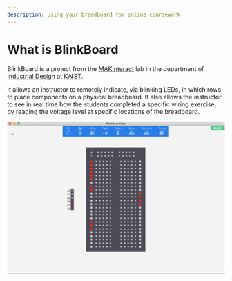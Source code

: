 ```yaml
---
description: Using your breadboard for online coursework
---
```


# What is BlinkBoard

BlinkBoard is a project from the [MAKinteract](http://makinteract.kaist.ac.kr) lab in the department of [Industrial Design](http://id.kaist.ac.kr) at [KAIST](http://kaist.ac.kr).

It allows an instructor to remotely indicate, via blinking LEDs, in which rows to place components on a physical breadboard. It also allows the instructor to see in real time how the students completed a specific wiring exercise, by reading the voltage level at specific locations of the breadboard.

![Overview of BlinkBoardApp](.gitbook/assets/overview.png)


